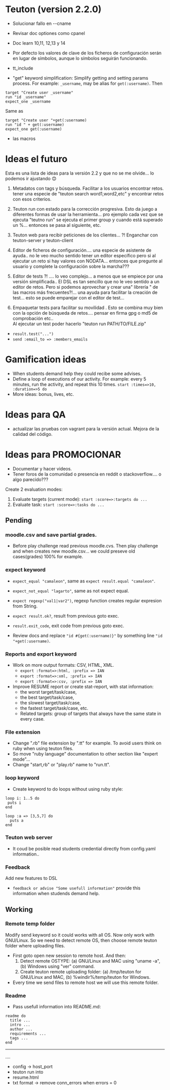
# Teuton (version 2.2.0)

* Solucionar fallo en --cname
* Revisar doc optiones como cpanel
* Doc learn 10,11, 12,13 y 14

* Por defecto los valores de clave de los ficheros de configuración serán en lugar de símbolos, aunque lo símbolos seguirán funcionando.
* tt_include
* "get" keyword simplification: Simplify getting and setting params process. For example: `_username`, may be alias for `get(:username)`. Then

```
target "Create user _username"
run "id _username"
expect_one _username
```
Same as

```
target "Create user "+get(:username)
run "id " + get(:username)
expect_one get(:username)
```
* las macros

# Ideas el futuro

Esta es una lista de ideas para la versión 2.2 y que no se me olvide... lo podemos ir ajustando 😊

1. Metadatos con tags y búsqueda. Facilitar a los usuarios encontrar retos.
tener una especie de "teuton search word1,word2,etc" y encontrar retos con
esos criterios.

2. Teuton run con estado para la corrección progresiva. Esto da juego a diferentes formas de usar la herramienta... pro ejemplo cada vez que se ejecuta "teutno run"
se ejecuta el primer group y cuando está superado un %... entonces se pasa al siguiente, etc.

3. Teuton web para recibir peticiones de los clientes... ?!
Enganchar con teuton-server y teuton-client

4. Editor de ficheros de configuración.... una especie de asistente de ayuda..
no le veo mucho sentido tener un editor específico pero si al ejecutar un reto
si hay valores con NODATA... entonces que pregunte al usuario y complete la
configuración sobre la marcha???

5. Editor de tests ?! .... lo veo complejo... a menos que se empiece por una versión simplificada.. El DSL es tan sencillo que no le veo sentido a un editor de retos.
Pero si podemos aprovechar y crear una" librería " de las macros más frecuentes?!... una ayuda para facilitar la creación de test... esto se puede emparejar con el editor de test...

6. Empaquetar tests para facilitar su movilidad . Esto se combina muy bien con la opción de búsqueda de retos.... pensar en firma gpg o md5 de comprobación etc..  
Al ejecutar un test poder hacerlo "teuton run PATH/TO/FILE.zip"

* `result.test("...")`
* `send :email_to => :members_emails`

# Gamification ideas

* When students demand help they could recibe some advises.
* Define a loop of executions of our activity. For example:
  every 5 minutes, run the activity, and repeat this 10 times.
  `start :times=>10, :duration=>5 do`      
* More ideas: bonus, lives, etc.

# Ideas para QA

* actualizar las pruebas con vagrant para la versión actual. Mejora de la calidad del código.

# Ideas para PROMOCIONAR

* Documentar y hacer videos.
* Tener foros de la comunidad o presencia en reddit o stackoverflow.... o algo parecido???



Create 2 evaluation modes:
1. Evaluate targets (current mode): `start :score=>:targets do ...`
1. Evaluate task: `start :score=>:tasks do ...`


## Pending

### moodle.csv and save partial grades.

* Before play challenge read previous moodle.cvs. Then play challenge and when creates new moodle.csv... we could preseve old cases(grades) 100% for example.

### expect keyword

* `expect_equal "camaleon"`, same as `expect result.equal "camaleon"`.
* `expect_not_equal "lagarto"`, same as not expect equal.
* `expect regexp("val1|var2")`, regexp function creates regular expresion from String.
* `expect result.ok?`, result from previous goto exec.
* `result.exit_code`, exit code from previous goto exec.


* Review docs and replace `"id #{get(:username)}"` by something line `"id "+get(:username)`.

### Reports and export keyword

* Work on more output formats: CSV, HTML, XML.
    * `export :format=>:html, :prefix => IAN`
    * `export :format=>:xml, :prefix => IAN`
    * `export :format=>:csv, :prefix => IAN`
* Improve RESUME report or create stat-report, with stat information:
    * the worst target/task/case,
    * the best target/task/case,
    * the slowest target/task/case,
    * the fastest target/task/case, etc.
    * Related targets: group of targets that always have the same state in every case.

### File extension

* Change ".rb" file extension by ".tt" for example. To avoid users think on ruby when using teuton files.
* So move "ruby language" documentation to other section like "expert mode"...
* Change "start,rb" or "play.rb" name to "run.tt".

### loop keyword

* Create keyword to do loops without using ruby style:
```
loop i: 1..5 do
 puts i
end

loop :a => [3,5,7] do
  puts a
end
```

### Teuton web server

* It coud be posible read students credential directly from config.yaml information..

### Feedback

Add new features to DSL
* `feedback or advise "Some usefull information"` provide this information when studends demand help.
## Working

### Remote temp folder

Modify send keyword so it could works with all OS. Now only work with GNU/Linux. So we need to detect remote OS, then choose remote teuton folder where uploading files.

* First goto open new session to remote host. And then:
    1. Detect remote OSTYPE: (a) GNU/Linux and MAC using "uname -a", (b) Windows using "ver" command.
    2. Create teuton remote uploading folder: (a) /tmp/teuton for GNU/Linux and MAC, (b) %windir%/temp/teuton for Windows.
* Every time we send files to remote host we will use this remote folder.

### Readme

* Pass usefull information into README.md:
```
readme do
  title ...
  intro ...
  author ...
  requirements ...
  tags ...
end
```

---
....

* config -> host_port
* teuton run into
* resume.html
* txt format -> remove conn_errors when errors = 0
